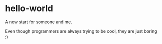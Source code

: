 # hello-world
A new start for someone and me.

Even though programmers are always trying to be cool, they are just boring :）

